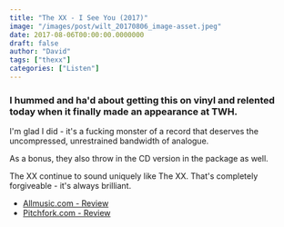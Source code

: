 ```yaml
---
title: "The XX - I See You (2017)"
image: "/images/post/wilt_20170806_image-asset.jpeg"
date: 2017-08-06T00:00:00.0000000
draft: false
author: "David"
tags: ["thexx"]
categories: ["Listen"]
---
```

### I hummed and ha'd about getting this on vinyl and relented today when it finally made an appearance at TWH.

 I'm glad I did - it's a fucking monster of a record that deserves the uncompressed, unrestrained bandwidth of analogue. 

 As a bonus, they also throw in the CD version in the package as well.

 The XX continue to sound uniquely like The XX. That's completely forgiveable - it's always brilliant.

-  [Allmusic.com - Review](http://www.allmusic.com/album/i-see-you-mw0003001167)
-  [Pitchfork.com - Review](http://pitchfork.com/reviews/albums/22727-i-see-you/)